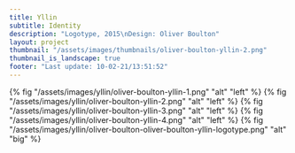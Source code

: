 ```yaml
---
title: Yllin
subtitle: Identity
description: "Logotype, 2015\nDesign: Oliver Boulton"
layout: project
thumbnail: "/assets/images/thumbnails/oliver-boulton-yllin-2.png"
thumbnail_is_landscape: true
footer: "Last update: 10-02-21/13:51:52"
---
```


{% fig "/assets/images/yllin/oliver-boulton-yllin-1.png" "alt" "left" %}
{% fig "/assets/images/yllin/oliver-boulton-yllin-2.png" "alt" "left" %}
{% fig "/assets/images/yllin/oliver-boulton-yllin-3.png" "alt" "left" %}
{% fig "/assets/images/yllin/oliver-boulton-yllin-4.png" "alt" "left" %}
{% fig "/assets/images/yllin/oliver-boulton-oliver-boulton-yllin-logotype.png" "alt" "big" %}